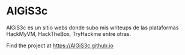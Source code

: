 # AlGiS3c

AlGiS3c es un sitio webs donde subo mis writeups de las plataformas HackMyVM, HackTheBox, TryHackme entre otras.

Find the project at https://AlGiS3c.github.io